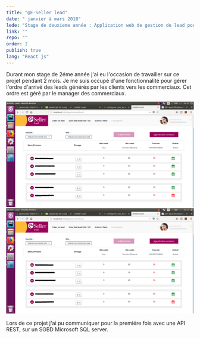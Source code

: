 ```yaml
---
title: "@E-Seller lead"
date: " janvier à mars 2018"
lede: "Stage de deuxieme année : Application web de gestion de lead pour les concessions automobiles"
link: ""
repo: ""
order: 2
publish: true
lang: "React js"
---
```


Durant mon stage de 2éme année j'ai eu l'occasion de travailler sur ce projet pendant 2 mois. 
Je me suis occupé d'une fonctionnalité pour gérer l'ordre d'arrivé des leads générés par les clients 
vers les commerciaux. Cet ordre est géré par le manager des commerciaux.

<div class="blog-inset">
  <hidden>
    <img src='projet4.png' />
    <img src='projet4.png' />
  </hidden>
  <zoom-image src='projet4.png' zoomSrc='projet4.png' ></zoom-image>
</div>

Lors de ce projet j'ai pu communiquer pour la premiére fois avec une API REST,
 sur un SGBD Microsoft SQL server.